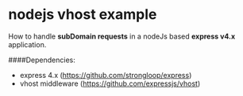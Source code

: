 nodejs vhost example
====================

How to handle **subDomain requests** in a nodeJs based **express v4.x** application.

####Dependencies:

 - express 4.x (https://github.com/strongloop/express)
 - vhost middleware (https://github.com/expressjs/vhost) 
